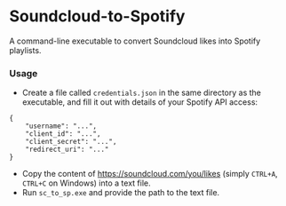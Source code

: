 # Soundcloud-to-Spotify
A command-line executable to convert Soundcloud likes into Spotify playlists.

### Usage
- Create a file called `credentials.json` in the same directory as the executable, and fill it out with details of your Spotify API access:
```
{
    "username": "...",
    "client_id": "...",
    "client_secret": "...",
    "redirect_uri": "..."
}
```
- Copy the content of https://soundcloud.com/you/likes (simply `CTRL+A`, `CTRL+C` on Windows) into a text file.
- Run `sc_to_sp.exe` and provide the path to the text file.
